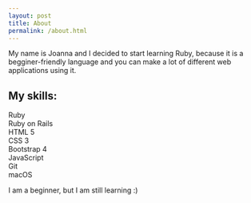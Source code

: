 ```yaml
---
layout: post
title: About
permalink: /about.html
---
```


My name is Joanna and I decided to start learning Ruby, because it is a begginer-friendly language and you can make a lot of different web applications using it.<br>


<h2>My skills:</h2>
Ruby <br>
Ruby on Rails <br>
HTML 5 <br>
CSS 3 <br>
Bootstrap 4 <br>
JavaScript <br>
Git <br>
macOS <br>

I am a beginner, but I am still learning :)